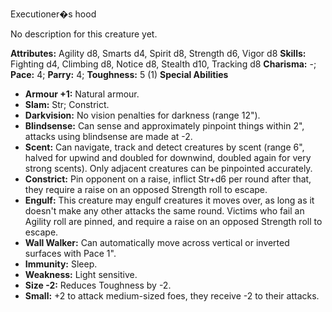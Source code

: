 Executioner�s hood

No description for this creature yet.

**Attributes:** Agility d8, Smarts d4, Spirit d8, Strength d6, Vigor d8
**Skills:** Fighting d4, Climbing d8, Notice d8, Stealth d10, Tracking
d8
**Charisma:** -; **Pace:** 4; **Parry:** 4; **Toughness:** 5 (1)
**Special Abilities**
- **Armour +1:** Natural armour.
- **Slam:** Str; Constrict.
- **Darkvision:** No vision penalties for darkness (range 12").
- **Blindsense:** Can sense and approximately pinpoint things within
2", attacks using blindsense are made at -2.
- **Scent:** Can navigate, track and detect creatures by scent (range
6", halved for upwind and doubled for downwind, doubled again for very
strong scents). Only adjacent creatures can be pinpointed accurately.
- **Constrict:** Pin opponent on a raise, inflict Str+d6 per round after
that, they require a raise on an opposed Strength roll to escape.
- **Engulf:** This creature may engulf creatures it moves over, as long
as it doesn't make any other attacks the same round. Victims who fail
an Agility roll are pinned, and require a raise on an opposed Strength
roll to escape.
- **Wall Walker:** Can automatically move across vertical or inverted
surfaces with Pace 1".
- **Immunity:** Sleep.
- **Weakness:** Light sensitive.
- **Size -2:** Reduces Toughness by -2.
- **Small:** +2 to attack medium-sized foes, they receive -2 to their
attacks.


